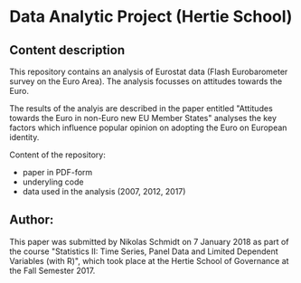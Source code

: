 # Data Analytic Project (Hertie School)

## Content description

This repository contains an analysis of Eurostat data (Flash Eurobarometer survey on the Euro Area). The analysis focusses on attitudes towards the Euro. 

The results of the analyis are described in the paper entitled "Attitudes towards the Euro in non-Euro new EU Member States" analyses the key factors which influence popular opinion on adopting the Euro on European identity.

Content of the repository:
- paper in PDF-form
- underyling code
- data used in the analysis (2007, 2012, 2017)


## Author:
This paper was submitted by Nikolas Schmidt on 7 January 2018 as part of the course "Statistics II: Time Series, Panel Data and Limited Dependent Variables (with R)", which took place at the Hertie School of Governance at the Fall Semester 2017.



